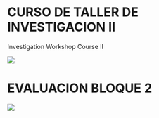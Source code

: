 # CURSO DE TALLER DE INVESTIGACION II
Investigation Workshop Course II

![](http://tectijuana.edu.mx/wp-content/uploads/2014/11/Heading-Ing-sistemas-2048x672.png)

# EVALUACION BLOQUE 2

![](https://github.com/tectijuana/taller/blob/master/bloque2.png)
